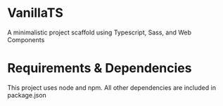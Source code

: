 # VanillaTS
A minimalistic project scaffold using Typescript, Sass, and Web Components

# Requirements & Dependencies
This project uses node and npm. All other dependencies are included in package.json